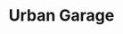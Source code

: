 ---
title: "Urban Garage"
description: "Full-stack automotive marketplace built with the MERN stack featuring an intuitive admin dashboard, Redux state management, and real-time inventory updates. Includes user authentication, vehicle listings, and booking management."
url: "https://github.com/SurajG20/Urban-Garage"
featured: true
techs: ["React", "Node.js", "MongoDB", "Redux", "Express"]
--- 